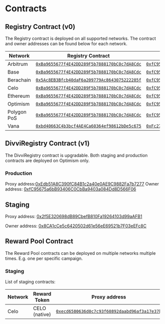 # Contracts

## Registry Contract (v0)

The Registry contract is deployed on all supported networks. The contract and owner addresses can be found below for each network.

| Network     | Registry Contract                                                                                                                  | Multisig Address                                                                                                                       |
| ----------- | ---------------------------------------------------------------------------------------------------------------------------------- | -------------------------------------------------------------------------------------------------------------------------------------- |
| Arbitrum    | [`0xBa9655677f4E42DD289F5b7888170bC0c7dA8Cdc`](https://arbiscan.io/address/0xBa9655677f4E42DD289F5b7888170bC0c7dA8Cdc)             | [`0xfC95675a6bB93406C0CbBa9403a084Dd8D566F06`](https://app.safe.global/home?safe=arb1:0xfC95675a6bB93406C0CbBa9403a084Dd8D566F06)      |
| Base        | [`0xBa9655677f4E42DD289F5b7888170bC0c7dA8Cdc`](https://basescan.org/address/0xba9655677f4e42dd289f5b7888170bc0c7da8cdc)            | [`0xfC95675a6bB93406C0CbBa9403a084Dd8D566F06`](https://app.safe.global/home?safe=base:0xfC95675a6bB93406C0CbBa9403a084Dd8D566F06)      |
| Berachain   | [`0x5Ac8EB3Bfcb40daF6a209779Ac8643075222285f`](https://berascan.com/address/0x5Ac8EB3Bfcb40daF6a209779Ac8643075222285f)            | [`0xfC95675a6bB93406C0CbBa9403a084Dd8D566F06`](https://app.safe.global/apps?safe=berachain:0xfC95675a6bB93406C0CbBa9403a084Dd8D566F06) |
| Celo        | [`0xBa9655677f4E42DD289F5b7888170bC0c7dA8Cdc`](https://celoscan.io/address/0xba9655677f4e42dd289f5b7888170bc0c7da8cdc)             | [`0xfC95675a6bB93406C0CbBa9403a084Dd8D566F06`](https://app.safe.global/home?safe=celo:0xfC95675a6bB93406C0CbBa9403a084Dd8D566F06)      |
| Ethereum    | [`0xBa9655677f4E42DD289F5b7888170bC0c7dA8Cdc`](https://etherscan.io/address/0xBa9655677f4E42DD289F5b7888170bC0c7dA8Cdc)            | [`0xfC95675a6bB93406C0CbBa9403a084Dd8D566F06`](https://app.safe.global/home?safe=eth:0xfC95675a6bB93406C0CbBa9403a084Dd8D566F06)       |
| Optimism    | [`0xBa9655677f4E42DD289F5b7888170bC0c7dA8Cdc`](https://optimistic.etherscan.io/address/0xba9655677f4e42dd289f5b7888170bc0c7da8cdc) | [`0xfC95675a6bB93406C0CbBa9403a084Dd8D566F06`](https://app.safe.global/home?safe=oeth:0xfC95675a6bB93406C0CbBa9403a084Dd8D566F06)      |
| Polygon PoS | [`0xBa9655677f4E42DD289F5b7888170bC0c7dA8Cdc`](https://polygonscan.com/address/0xBa9655677f4E42DD289F5b7888170bC0c7dA8Cdc)         | [`0xfC95675a6bB93406C0CbBa9403a084Dd8D566F06`](https://app.safe.global/home?safe=matic:0xfC95675a6bB93406C0CbBa9403a084Dd8D566F06)     |
| Vana        | [`0xbd40663C4b3bcf4AE4Ca60364ef98612bDe5c675`](https://vanascan.io/address/0xbd40663C4b3bcf4AE4Ca60364ef98612bDe5c675)             | [`0xFc273c89EE7570Fa154091ca6068683Af2293cF7`](https://safe.vana.org/home?safe=vana:0xFc273c89EE7570Fa154091ca6068683Af2293cF7)        |

## DivviRegistry Contract (v1)

The DivviRegistry contract is upgradable. Both staging and production contracts are deployed on Optimism only.

### Production

Proxy address:[0xEdb51A8C390fC84B1c2a40e0AE9C9882Fa7b7277](https://optimistic.etherscan.io/address/0xEdb51A8C390fC84B1c2a40e0AE9C9882Fa7b7277)
Owner address: [0xfC95675a6bB93406C0CbBa9403a084Dd8D566F06](https://app.safe.global/home?safe=oeth:0xfC95675a6bB93406C0CbBa9403a084Dd8D566F06)

## Staging

Proxy address: [0x2f5E320698dB89CbefB810Fa19264103d99aAFB1](https://optimistic.etherscan.io/address/0x2f5E320698dB89CbefB810Fa19264103d99aAFB1)

Owner address: [0x8CA1cCe5c6420502d61e56eE69521b7F03eEFc8C](https://app.safe.global/home?safe=oeth:0x8CA1cCe5c6420502d61e56eE69521b7F03eEFc8C)

## Reward Pool Contract

The Reward Pool contracts can be deployed on multiple networks multiple times. E.g. one per specific campaign.

### Staging

List of staging contracts:

| Network | Reward Token  | Proxy address                                                                                                          | Multisig Address (has both Owner and Manager roles)                                                                                    |
| ------- | ------------- | ---------------------------------------------------------------------------------------------------------------------- | -------------------------------------------------------------------------------------------------------------------------------------- |
| Celo    | CELO (native) | [`0xecd6580636d0c7c93f60892daabd96af3a17e37b`](https://celoscan.io/address/0xecd6580636d0c7c93f60892daabd96af3a17e37b) | [`0x215bde0ec16d1358139f624d522361c431413754`](https://app.safe.global/home?safe=celo:celo:0x215bde0ec16d1358139f624d522361c431413754) |
